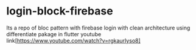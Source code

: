 # login-block-firebase
Its a repo of bloc pattern with firebase login with clean architecture using differentiate pakage in flutter
youtube link[https://www.youtube.com/watch?v=rgkaurIyso8]
